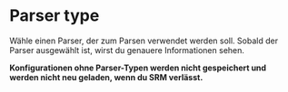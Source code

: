 # Parser type

Wähle einen Parser, der zum Parsen verwendet werden soll. Sobald der Parser ausgewählt ist, wirst du genauere Informationen sehen.

**Konfigurationen ohne Parser-Typen werden nicht gespeichert und werden nicht neu geladen, wenn du SRM verlässt.**
